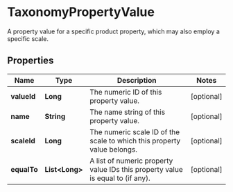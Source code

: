 

# TaxonomyPropertyValue

A property value for a specific product property, which may also employ a specific scale.

## Properties

Name | Type | Description | Notes
------------ | ------------- | ------------- | -------------
**valueId** | **Long** | The numeric ID of this property value. |  [optional]
**name** | **String** | The name string of this property value. |  [optional]
**scaleId** | **Long** | The numeric scale ID of the scale to which this property value belongs. |  [optional]
**equalTo** | **List&lt;Long&gt;** | A list of numeric property value IDs this property value is equal to (if any). |  [optional]



